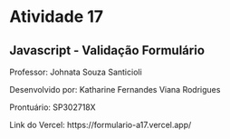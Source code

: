 # Atividade 17
## Javascript -  Validação Formulário

<p>Professor: Johnata Souza Santicioli</p>
<p>Desenvolvido por: Katharine Fernandes Viana Rodrigues</p>
<p>Prontuário: SP302718X</p>
<p>Link do Vercel: https://formulario-a17.vercel.app/</p>